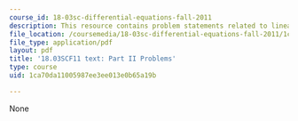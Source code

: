 ```yaml
---
course_id: 18-03sc-differential-equations-fall-2011
description: This resource contains problem statements related to linear vs non linear.
file_location: /coursemedia/18-03sc-differential-equations-fall-2011/1ca70da11005987ee3ee013e0b65a19b_MIT18_03SCF11_ps3_II_s11q.pdf
file_type: application/pdf
layout: pdf
title: '18.03SCF11 text: Part II Problems'
type: course
uid: 1ca70da11005987ee3ee013e0b65a19b

---
```

None
